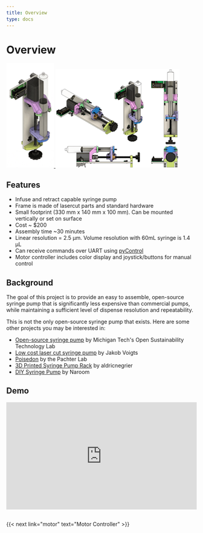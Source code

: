 ```yaml
---
title: Overview
type: docs
---
```


# Overview

<a href="vertical_render.gif">
  <img src="vertical_render.gif" style = "width:25%" >
  </img>
</a>

<a href="iso_views.png">
  <img src="iso_views.png" style = "width:65%" >
  </img>
</a>

## Features
- Infuse and retract capable syringe pump
- Frame is made of lasercut parts and standard hardware
- Small footprint (330 mm x 140 mm x 100 mm). Can be mounted vertically or set on surface
- Cost ~ $200
- Assembly time ~30 minutes
- Linear resolution = 2.5 µm. Volume resolution with 60mL syringe is 1.4 µL
- Can receive commands over UART using [pyControl](https://pycontrol.readthedocs.io/en/latest/)
- Motor controller includes color display and joystick/buttons for manual control

## Background

The goal of this project is to provide an easy to assemble, open-source syringe pump that is significantly less expensive than commercial pumps, while maintaining a sufficient level of dispense resolution and repeatability.


<p style="margin-bottom:0px;">This is not the only open-source syringe pump that exists. Here are some other projects you may be interested in:</p>

- [Open-source syringe pump](http://www.appropedia.org/Open-source_syringe_pump)  by Michigan Tech's Open Sustainability Technology Lab
- [Low cost laser cut syringe pump](http://jvoigts.scripts.mit.edu/blog/low-cost-syringe-pump/) by Jakob Voigts
- [Poisedon](https://pachterlab.github.io/poseidon/) by the Pachter Lab
- [3D Printed Syringe Pump Rack](https://hackaday.com/2015/05/29/pump-up-the-volume-with-the-3d-printed-syringe-pump-rack/) by aldricnegrier
- [DIY Syringe Pump](https://hackaday.com/2017/02/26/diy-syringe-pump-saves-big-bucks-for-hackers-lab/)  by Naroom



## Demo

<div style="padding:56.25% 0 0 0;position:relative;"><iframe src="https://player.vimeo.com/video/543307158?title=0&byline=0&portrait=0" style="position:absolute;top:0;left:0;width:100%;height:100%;" frameborder="0" allow="autoplay; fullscreen; picture-in-picture" allowfullscreen></iframe></div><script src="https://player.vimeo.com/api/player.js"></script>
<br>

{{< next link="motor" text="Motor Controller" >}}
